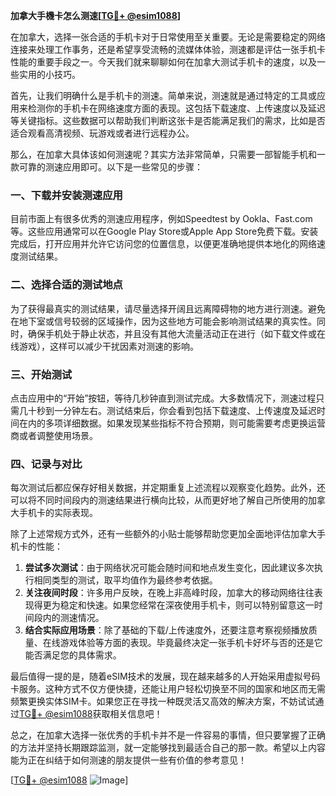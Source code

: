 **加拿大手機卡怎么测速[[TG💪+ @esim1088](https://t.me/s/esim1088)]**

在加拿大，选择一张合适的手机卡对于日常使用至关重要。无论是需要稳定的网络连接来处理工作事务，还是希望享受流畅的流媒体体验，测速都是评估一张手机卡性能的重要手段之一。今天我们就来聊聊如何在加拿大测试手机卡的速度，以及一些实用的小技巧。

首先，让我们明确什么是手机卡的测速。简单来说，测速就是通过特定的工具或应用来检测你的手机卡在网络速度方面的表现。这包括下载速度、上传速度以及延迟等关键指标。这些数据可以帮助我们判断这张卡是否能满足我们的需求，比如是否适合观看高清视频、玩游戏或者进行远程办公。

那么，在加拿大具体该如何测速呢？其实方法非常简单，只需要一部智能手机和一款可靠的测速应用即可。以下是一些常见的步骤：

### 一、下载并安装测速应用

目前市面上有很多优秀的测速应用程序，例如Speedtest by Ookla、Fast.com等。这些应用通常可以在Google Play Store或Apple App Store免费下载。安装完成后，打开应用并允许它访问您的位置信息，以便更准确地提供本地化的网络速度测试结果。

### 二、选择合适的测试地点

为了获得最真实的测试结果，请尽量选择开阔且远离障碍物的地方进行测速。避免在地下室或信号较弱的区域操作，因为这些地方可能会影响测试结果的真实性。同时，确保手机处于静止状态，并且没有其他大流量活动正在进行（如下载文件或在线游戏），这样可以减少干扰因素对测速的影响。

### 三、开始测试

点击应用中的“开始”按钮，等待几秒钟直到测试完成。大多数情况下，测速过程只需几十秒到一分钟左右。测试结束后，你会看到包括下载速度、上传速度及延迟时间在内的多项详细数据。如果发现某些指标不符合预期，则可能需要考虑更换运营商或者调整使用场景。

### 四、记录与对比

每次测试后都应保存好相关数据，并定期重复上述流程以观察变化趋势。此外，还可以将不同时间段内的测速结果进行横向比较，从而更好地了解自己所使用的加拿大手机卡的实际表现。

除了上述常规方式外，还有一些额外的小贴士能够帮助您更加全面地评估加拿大手机卡的性能：

1. **尝试多次测试**：由于网络状况可能会随时间和地点发生变化，因此建议多次执行相同类型的测试，取平均值作为最终参考依据。
2. **关注夜间时段**：许多用户反映，在晚上非高峰时段，加拿大的移动网络往往表现得更为稳定和快速。如果您经常在深夜使用手机卡，则可以特别留意这一时间段内的测速情况。
3. **结合实际应用场景**：除了基础的下载/上传速度外，还要注意考察视频播放质量、在线游戏体验等方面的表现。毕竟最终决定一张手机卡好坏与否的还是它能否满足您的具体需求。

最后值得一提的是，随着eSIM技术的发展，现在越来越多的人开始采用虚拟号码卡服务。这种方式不仅方便快捷，还能让用户轻松切换至不同的国家和地区而无需频繁更换实体SIM卡。如果您正在寻找一种既灵活又高效的解决方案，不妨试试通过[TG💪+ @esim1088](https://t.me/s/esim1088)获取相关信息吧！

总之，在加拿大选择一张优秀的手机卡并不是一件容易的事情，但只要掌握了正确的方法并坚持长期跟踪监测，就一定能够找到最适合自己的那一款。希望以上内容能为正在纠结于如何测速的朋友提供一些有价值的参考意见！

[[TG💪+ @esim1088](https://t.me/s/esim1088) ![Image](https://i.postimg.cc/4NQfJmqS/Snipaste-2025-05-13-00-14-12.png)]